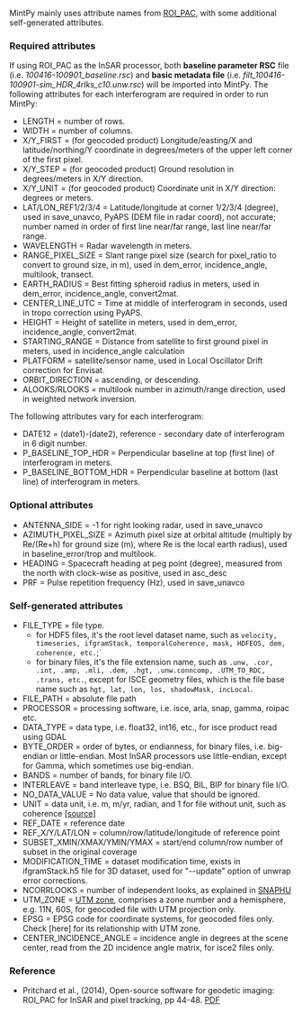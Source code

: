 MintPy mainly uses attribute names from [ROI_PAC](http://www.geo.cornell.edu/eas/PeoplePlaces/Faculty/matt/pub/winsar/InSAR_textbook_for_web_2014.pdf), with some additional self-generated attributes.

### Required attributes ###

If using ROI_PAC as the InSAR processor, both **baseline parameter RSC** file (i.e. *100416-100901_baseline.rsc*) and **basic metadata file** (i.e. *filt_100416-100901-sim_HDR_4rlks_c10.unw.rsc*) will be imported into MintPy. The following attributes for each interferogram are required in order to run MintPy:

+  LENGTH = number of rows.
+  WIDTH = number of columns.
+  X/Y_FIRST = (for geocoded product) Longitude/easting/X and latitude/northing/Y coordinate in degrees/meters of the upper left corner of the first pixel.
+  X/Y_STEP = (for geocoded product) Ground resolution in degrees/meters in X/Y direction.
+  X/Y_UNIT = (for geocoded product) Coordinate unit in X/Y direction: degrees or meters.
+  LAT/LON_REF1/2/3/4 = Latitude/longitude at corner 1/2/3/4 (degree), used in save_unavco, PyAPS (DEM file in radar coord), not accurate; number named in order of first line near/far range, last line near/far range.
+  WAVELENGTH = Radar wavelength in meters.
+  RANGE_PIXEL_SIZE = Slant range pixel size (search for pixel_ratio to convert to ground size, in m), used in dem_error, incidence_angle, multilook, transect.
+  EARTH_RADIUS = Best fitting spheroid radius in meters, used in dem_error, incidence_angle, convert2mat.
+  CENTER_LINE_UTC = Time at middle of interferogram in seconds, used in tropo correction using PyAPS.
+  HEIGHT = Height of satellite in meters, used in dem_error, incidence_angle, convert2mat.
+  STARTING_RANGE = Distance from satellite to first ground pixel in meters, used in incidence_angle calculation
+  PLATFORM = satellite/sensor name, used in Local Oscillator Drift correction for Envisat.
+  ORBIT_DIRECTION = ascending, or descending.
+  ALOOKS/RLOOKS = multilook number in azimuth/range direction, used in weighted network inversion.

The following attributes vary for each interferogram:

+  DATE12 = (date1)-(date2), reference - secondary date of interferogram in 6 digit number.
+  P_BASELINE_TOP_HDR = Perpendicular baseline at top (first line) of interferogram in meters.
+  P_BASELINE_BOTTOM_HDR = Perpendicular baseline at bottom (last line) of interferogram in meters.

### Optional attributes ###

+  ANTENNA_SIDE = -1 for right looking radar, used in save_unavco
+  AZIMUTH_PIXEL_SIZE = Azimuth pixel size at orbital altitude (multiply by Re/(Re+h) for ground size (m), where Re is the local earth radius), used in baseline_error/trop and multilook.
+  HEADING = Spacecraft heading at peg point (degree), measured from the north with clock-wise as positive, used in asc_desc
+  PRF = Pulse repetition frequency (Hz), used in save_unavco

### Self-generated attributes ###

+  FILE_TYPE = file type.
    - for HDF5 files, it's the root level dataset name, such as `velocity, timeseries, ifgramStack, temporalCoherence, mask, HDFEOS, dem, coherence, etc.`;`
    - for binary files, it's the file extension name, such as `.unw, .cor, .int, .amp, .mli, .dem, .hgt, .unw.conncomp, .UTM_TO_RDC, .trans, etc.`, except for ISCE geometry files, which is the file base name such as `hgt, lat, lon, los, shadowMask, incLocal`.
+  FILE_PATH = absolute file path
+  PROCESSOR = processing software, i.e. isce, aria, snap, gamma, roipac etc.
+  DATA_TYPE = data type, i.e. float32, int16, etc., for isce product read using GDAL
+  BYTE_ORDER = order of bytes, or endianness, for binary files, i.e. big-endian or little-endian. Most InSAR processors use little-endian, except for Gamma, which sometimes use big-endian.
+  BANDS = number of bands, for binary file I/O.
+  INTERLEAVE = band interleave type, i.e. BSQ, BIL, BIP for binary file I/O.
+  NO_DATA_VALUE = No data value, value that should be ignored.
+  UNIT = data unit, i.e. m, m/yr, radian, and 1 for file without unit, such as coherence [[source]](https://github.com/insarlab/MintPy/blob/main/src/mintpy/objects/stack.py#L75)
+  REF_DATE = reference date
+  REF_X/Y/LAT/LON = column/row/latitude/longitude of reference point
+  SUBSET_XMIN/XMAX/YMIN/YMAX = start/end column/row number of subset in the original coverage
+  MODIFICATION_TIME = dataset modification time, exists in ifgramStack.h5 file for 3D dataset, used for "--update" option of unwrap error corrections.
+  NCORRLOOKS = number of independent looks, as explained in [SNAPHU](https://web.stanford.edu/group/radar/softwareandlinks/sw/snaphu/snaphu.conf.full)
+  UTM_ZONE = [UTM zone](https://docs.up42.com/data/reference/utm#utm-wgs84), comprises a zone number and a hemisphere, e.g. 11N, 60S, for geocoded file with UTM projection only.
+  EPSG = EPSG code for coordinate systems, for geocoded files only. Check [here] for its relationship with UTM zone.
+  CENTER_INCIDENCE_ANGLE = incidence angle in degrees at the scene center, read from the 2D incidence angle matrix, for isce2 files only.

### Reference ###

+ Pritchard et al., (2014), Open-source software for geodetic imaging: ROI_PAC for InSAR and pixel tracking, pp 44-48. [PDF](http://www.geo.cornell.edu/eas/PeoplePlaces/Faculty/matt/pub/winsar/InSAR_textbook_for_web_2014.pdf)

